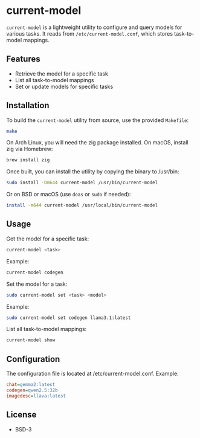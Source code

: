 # current-model

`current-model` is a lightweight utility to configure and query models for various tasks. It reads from `/etc/current-model.conf`, which stores task-to-model mappings.

## Features

- Retrieve the model for a specific task
- List all task-to-model mappings
- Set or update models for specific tasks

## Installation

To build the `current-model` utility from source, use the provided `Makefile`:

```bash
make
```

On Arch Linux, you will need the zig package installed. On macOS, install zig via Homebrew:

```bash
brew install zig
```

Once built, you can install the utility by copying the binary to /usr/bin:

```bash
sudo install -Dm644 current-model /usr/bin/current-model
```

Or on BSD or macOS (use `doas` or `sudo` if needed):

```bash
install -m644 current-model /usr/local/bin/current-model
```

## Usage

Get the model for a specific task:

```bash
current-model <task>
```

Example:

```bash
current-model codegen
```

Set the model for a task:

```bash
sudo current-model set <task> <model>
```

Example:

```bash
sudo current-model set codegen llama3.1:latest
```

List all task-to-model mappings:

```bash
current-model show
```

## Configuration

The configuration file is located at /etc/current-model.conf. Example:

```ini
chat=gemma2:latest
codegen=qwen2.5:32b
imagedesc=llava:latest
```

## License

* BSD-3
